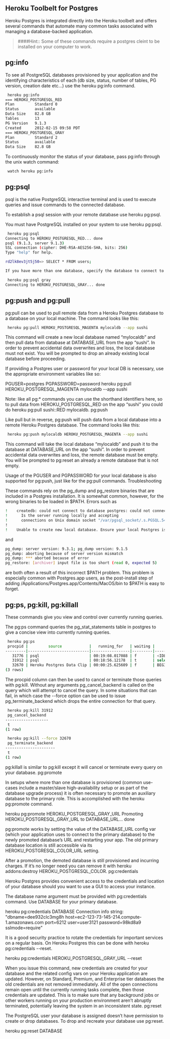 ## Heroku Toolbelt for Postgres

Heroku Postgres is integrated directly into the Heroku toolbelt and offers several commands that automate many common tasks associated with managing a database-backed application.

> ####Hint:: Some of these commands require a postgres cleint to be installed on your computer to work.

## pg:info

To see all PostgreSQL databases provisioned by your application and the identifying characteristics of each (db size, status, number of tables, PG version, creation date etc…) use the heroku pg:info command.

```bash
 heroku pg:info
=== HEROKU_POSTGRESQL_RED
Plan         Standard 0
Status       available
Data Size    82.8 GB
Tables       13
PG Version   9.1.3
Created      2012-02-15 09:58 PDT
=== HEROKU_POSTGRESQL_GRAY
Plan         Standard 2
Status       available
Data Size    82.8 GB
```

To continuously monitor the status of your database, pass pg:info through the unix watch command:

```bash
 watch heroku pg:info
```


## pg:psql

psql is the native PostgreSQL interactive terminal and is used to execute queries and issue commands to the connected database.

To establish a psql session with your remote database use heroku pg:psql.

You must have PostgreSQL installed on your system to use heroku pg:psql.

```bash
 heroku pg:psql
Connecting to HEROKU_POSTGRESQL_RED... done
psql (9.1.3, server 9.1.3)
SSL connection (cipher: DHE-RSA-AES256-SHA, bits: 256)
Type "help" for help.

rd2lk8ev3jt5j50=> SELECT * FROM users;

If you have more than one database, specify the database to connect to (just the color works as a shorthand) as the first argument to the command (the database located at DATABASE_URL is used by default).

 heroku pg:psql gray
Connecting to HEROKU_POSTGRESQL_GRAY... done
```

## pg:push and pg:pull

pg:pull can be used to pull remote data from a Heroku Postgres database to a database on your local machine. The command looks like this:

```bash
 heroku pg:pull HEROKU_POSTGRESQL_MAGENTA mylocaldb --app sushi
```

This command will create a new local database named “mylocaldb” and then pull data from database at DATABASE_URL from the app “sushi”. In order to prevent accidental data overwrites and loss, the local database must not exist. You will be prompted to drop an already existing local database before proceeding.

If providing a Postgres user or password for your local DB is necessary, use the appropriate environment variables like so:

 PGUSER=postgres PGPASSWORD=password heroku pg:pull HEROKU_POSTGRESQL_MAGENTA mylocaldb --app sushi

Note: like all pg:* commands you can use the shorthand identifiers here, so to pull data from HEROKU_POSTGRESQL_RED on the app “sushi” you could do heroku pg:pull sushi::RED mylocaldb.
pg:push

Like pull but in reverse, pg:push will push data from a local database into a remote Heroku Postgres database. The command looks like this:

```bash
 heroku pg:push mylocaldb HEROKU_POSTGRESQL_MAGENTA --app sushi
```

This command will take the local database “mylocaldb” and push it to the database at DATABASE_URL on the app “sushi”. In order to prevent accidental data overwrites and loss, the remote database must be empty. You will be prompted to pg:reset an already a remote database that is not empty.

Usage of the PGUSER and PGPASSWORD for your local database is also supported for pg:push, just like for the pg:pull commands.
Troubleshooting

These commands rely on the pg_dump and pg_restore binaries that are included in a Postgres installation. It is somewhat common, however, for the wrong binaries to be loaded in $PATH. Errors such as

```bash
!    createdb: could not connect to database postgres: could not connect to server: No such file or directory
!      Is the server running locally and accepting
!      connections on Unix domain socket "/var/pgsql_socket/.s.PGSQL.5432"?
!
!    Unable to create new local database. Ensure your local Postgres is working and try again.
```
and

```bash
pg_dump: server version: 9.3.1; pg_dump version: 9.1.5
pg_dump: aborting because of server version mismatch
pg_dump: *** aborted because of error
pg_restore: [archiver] input file is too short (read 0, expected 5)
```

are both often a result of this incorrect $PATH problem. This problem is especially common with Postgres.app users, as the post-install step of adding /Applications/Postgres.app/Contents/MacOS/bin to $PATH is easy to forget.

## pg:ps, pg:kill, pg:killall

These commands give you view and control over currently running queries.

The pg:ps command queries the pg_stat_statements table in postgres to give a concise view into currently running queries.

```bash
 heroku pg:ps
 procpid |         source            |   running_for   | waiting |         query
---------|---------------------------|-----------------|---------|-----------------------
   31776 | psql                      | 00:19:08.017088 | f       | <IDLE> in transaction
   31912 | psql                      | 00:18:56.12178  | t       | select * from hello;
   32670 | Heroku Postgres Data Clip | 00:00:25.625609 | f       | BEGIN READ ONLY; select 'hi'
(3 rows)
```

The procpid column can then be used to cancel or terminate those queries with pg:kill. Without any arguments pg_cancel_backend is called on the query which will attempt to cancel the query. In some situations that can fail, in which case the --force option can be used to issue pg_terminate_backend which drops the entire connection for that query.

```bash
 heroku pg:kill 31912
 pg_cancel_backend
-------------------
 t
(1 row)

 heroku pg:kill --force 32670
 pg_terminate_backend
----------------------
 t
(1 row)
```
pg:killall is similar to pg:kill except it will cancel or terminate every query on your database.
pg:promote

In setups where more than one database is provisioned (common use-cases include a master/slave high-availability setup or as part of the database upgrade process) it is often necessary to promote an auxiliary database to the primary role. This is accomplished with the heroku pg:promote command.

 heroku pg:promote HEROKU_POSTGRESQL_GRAY_URL
Promoting HEROKU_POSTGRESQL_GRAY_URL to DATABASE_URL... done

pg:promote works by setting the value of the DATABASE_URL config var (which your application uses to connect to the primary database) to the newly promoted database’s URL and restarting your app. The old primary database location is still accessible via its HEROKU_POSTGRESQL_COLOR_URL setting.

After a promotion, the demoted database is still provisioned and incurring charges. If it’s no longer need you can remove it with heroku addons:destroy HEROKU_POSTGRESQL_COLOR.
pg:credentials

Heroku Postgres provides convenient access to the credentials and location of your database should you want to use a GUI to access your instance.

The database name argument must be provided with pg:credentials command. Use DATABASE for your primary database.

 heroku pg:credentials DATABASE
Connection info string:
   "dbname=dee932clc3mg8h host=ec2-123-73-145-214.compute-1.amazonaws.com port=6212 user=user3121 password=98kd8a9 sslmode=require"

It is a good security practice to rotate the credentials for important services on a regular basis. On Heroku Postgres this can be done with heroku pg:credentials --reset.

 heroku pg:credentials HEROKU_POSTGRESQL_GRAY_URL --reset

When you issue this command, new credentials are created for your database and the related config vars on your Heroku application are updated. However, on Standard, Premium, and Enterprise tier databases the old credentials are not removed immediately. All of the open connections remain open until the currently running tasks complete, then those credentials are updated. This is to make sure that any background jobs or other workers running on your production environment aren’t abruptly terminated, potentially leaving the system in an inconsistent state.
pg:reset

The PostgreSQL user your database is assigned doesn’t have permission to create or drop databases. To drop and recreate your database use pg:reset.

 heroku pg:reset DATABASE
